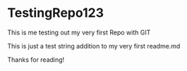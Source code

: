# TestingRepo123
This is me testing out my very first Repo with GIT

This is just a test string addition to my very first readme.md

Thanks for reading!
